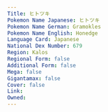 ```yaml
---
﻿Title: ヒトツキ
Pokemon Name Japanese: ヒトツキ
Pokemon Name German: Gramokles
Pokemon Name English: Honedge
Language Card: Japanese
National Dex Number: 679
Region: Kalos
Regional Form: false
Additional Form: false
Mega: false
Gigantamax: false
Cover: false
Link: 
Owned: 
---
```

